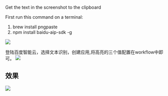 Get the text in the screenshot to the clipboard

First run this command on a terminal:

1. brew install pngpaste
2. npm install baidu-aip-sdk -g


[![](https://img.shields.io/badge/version-v1.1-green)](./OCR.alfredworkflow)



<!-- more -->

登陆百度智能云，选择文本识别，创建应用,将高亮的三个值配置在workflow中即可。
![](./screenshort.png)

## 效果
![](./demo.gif)

